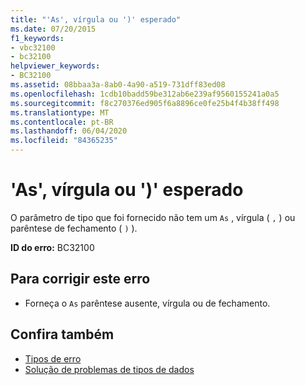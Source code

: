 ```yaml
---
title: "'As', vírgula ou ')' esperado"
ms.date: 07/20/2015
f1_keywords:
- vbc32100
- bc32100
helpviewer_keywords:
- BC32100
ms.assetid: 08bbaa3a-8ab0-4a90-a519-731dff83ed08
ms.openlocfilehash: 1cdb10badd59be312ab6e239af9560155241a0a5
ms.sourcegitcommit: f8c270376ed905f6a8896ce0fe25b4f4b38ff498
ms.translationtype: MT
ms.contentlocale: pt-BR
ms.lasthandoff: 06/04/2020
ms.locfileid: "84365235"
---
```

# <a name="as-comma-or--expected"></a>'As', vírgula ou ')' esperado
O parâmetro de tipo que foi fornecido não tem um `As` , vírgula ( `,` ) ou parêntese de fechamento ( `)` ).  
  
 **ID do erro:** BC32100  
  
## <a name="to-correct-this-error"></a>Para corrigir este erro  
  
- Forneça o `As` parêntese ausente, vírgula ou de fechamento.  
  
## <a name="see-also"></a>Confira também

- [Tipos de erro](../programming-guide/language-features/error-types.md)
- [Solução de problemas de tipos de dados](../programming-guide/language-features/data-types/troubleshooting-data-types.md)
